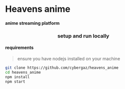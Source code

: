 # Heavens anime

#### anime streaming platform 

<div align="center">

### setup and run locally
</div>

#### requirements
>ensure you have nodejs installed on your machine

```bash
git clone https://github.com/cybergaz/heavens_anime
cd heavens_anime
npm install
npm start
```

